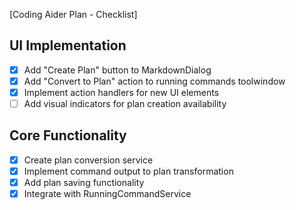 [Coding Aider Plan - Checklist]

## UI Implementation
- [x] Add "Create Plan" button to MarkdownDialog
- [x] Add "Convert to Plan" action to running commands toolwindow
- [x] Implement action handlers for new UI elements
- [ ] Add visual indicators for plan creation availability

## Core Functionality
- [x] Create plan conversion service  
- [x] Implement command output to plan transformation  
- [x] Add plan saving functionality  
- [x] Integrate with RunningCommandService  
